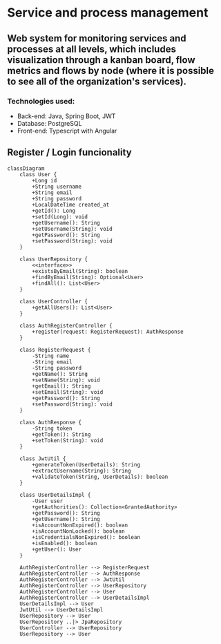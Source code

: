 # Service and process management

## Web system for monitoring services and processes at all levels, which includes visualization through a kanban board, flow metrics and flows by node (where it is possible to see all of the organization's services).

### Technologies used:
- Back-end: Java, Spring Boot, JWT
- Database: PostgreSQL
- Front-end: Typescript with Angular

## Register / Login funcionality
```mermaid
classDiagram
    class User {
        +Long id
        +String username
        +String email
        +String password
        +LocalDateTime created_at
        +getId(): Long
        +setId(Long): void
        +getUsername(): String
        +setUsername(String): void
        +getPassword(): String
        +setPassword(String): void
    }

    class UserRepository {
        <<interface>>
        +existsByEmail(String): boolean
        +findByEmail(String): Optional<User>
        +findAll(): List<User>
    }

    class UserController {
        +getAllUsers(): List<User>
    }

    class AuthRegisterController {
        +register(request: RegisterRequest): AuthResponse
    }

    class RegisterRequest {
        -String name
        -String email
        -String password
        +getName(): String
        +setName(String): void
        +getEmail(): String
        +setEmail(String): void
        +getPassword(): String
        +setPassword(String): void
    }

    class AuthResponse {
        -String token
        +getToken(): String
        +setToken(String): void
    }

    class JwtUtil {
        +generateToken(UserDetails): String
        +extractUsername(String): String
        +validateToken(String, UserDetails): boolean
    }

    class UserDetailsImpl {
        -User user
        +getAuthorities(): Collection<GrantedAuthority>
        +getPassword(): String
        +getUsername(): String
        +isAccountNonExpired(): boolean
        +isAccountNonLocked(): boolean
        +isCredentialsNonExpired(): boolean
        +isEnabled(): boolean
        +getUser(): User
    }

    AuthRegisterController --> RegisterRequest
    AuthRegisterController --> AuthResponse
    AuthRegisterController --> JwtUtil
    AuthRegisterController --> UserRepository
    AuthRegisterController --> User
    AuthRegisterController --> UserDetailsImpl
    UserDetailsImpl --> User
    JwtUtil --> UserDetailsImpl
    UserRepository --> User
    UserRepository ..|> JpaRepository
    UserController --> UserRepository
    UserRepository --> User

```
